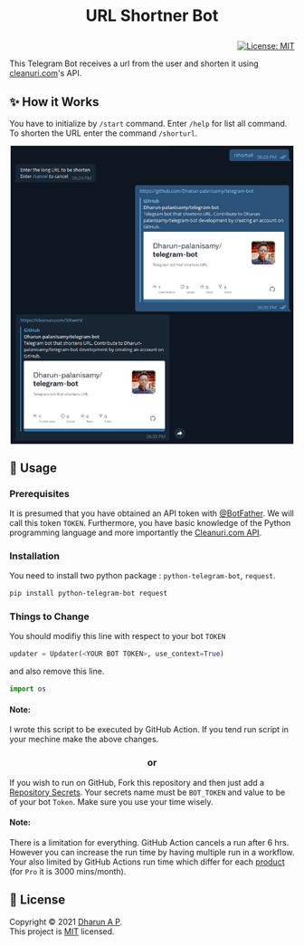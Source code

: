 #  <p align="center">URL Shortner Bot
<p align="right">
<a href="LICENSE">
    <img alt="License: MIT" src="https://img.shields.io/badge/license-MIT-yellow.svg" target="_blank" />
</a>
</p>

This Telegram Bot receives a url from the user and shorten it using [cleanuri.com](https://cleanuri.com/)'s API.

## ✨ How it Works
You have to initialize by `/start` command. Enter `/help` for list all command. To shorten the URL enter the command `/shorturl`.
<p align="center">
  <img width="500" align="center" src="src/demo.png" alt="demo"/>
</p>

## 🚀 Usage

### Prerequisites

It is presumed that you have obtained an API token with [@BotFather](https://core.telegram.org/bots#botfather). We will call this token `TOKEN`.
Furthermore, you have basic knowledge of the Python programming language and more importantly the [Cleanuri.com API](https://cleanuri.com/docs).

### Installation

You need to install two python package : `python-telegram-bot`, `request`.
```bash
pip install python-telegram-bot request
```
### Things to Change
You should modifiy this line with respect to your bot `TOKEN`
```python
updater = Updater(<YOUR BOT TOKEN>, use_context=True)
```
and also remove this line.
```python
import os
```
#### Note:
I wrote this script to be executed by GitHub Action. If you tend run script in your mechine make the above changes.

### <p align="center">or
If you wish to run on GitHub, Fork this repository and then just add a [Repository Secrets](https://docs.github.com/en/actions/reference/encrypted-secrets#creating-encrypted-secrets-for-a-repository). 
Your secrets name must be `BOT_TOKEN` and value to be of your bot `Token`. Make sure you use your time wisely.

#### Note:
There is a limitation for everything. GitHub Action cancels a run after 6 hrs. However you can increase the run time by having multiple run in a workflow.
Your also limited by GitHub Actions run time which differ for each [product](https://docs.github.com/en/github/getting-started-with-github/learning-about-github/githubs-products)
(for `Pro` it is 3000 mins/month).

## 📝 License

Copyright © 2021 [Dharun A P](https://github.com/Dharun-palanisamy).<br />
This project is [MIT](https://github.com/Dharun-palanisamy/telegram-bot/LICENSE) licensed.
